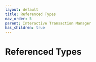 ```yaml
---
layout: default
title: Referenced Types
nav_order: 5
parent: Interactive Transaction Manager
has_children: true
---
```

# Referenced Types